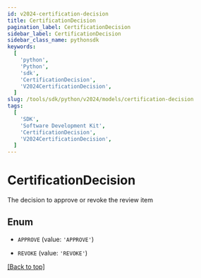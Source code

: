 ```yaml
---
id: v2024-certification-decision
title: CertificationDecision
pagination_label: CertificationDecision
sidebar_label: CertificationDecision
sidebar_class_name: pythonsdk
keywords:
  [
    'python',
    'Python',
    'sdk',
    'CertificationDecision',
    'V2024CertificationDecision',
  ]
slug: /tools/sdk/python/v2024/models/certification-decision
tags:
  [
    'SDK',
    'Software Development Kit',
    'CertificationDecision',
    'V2024CertificationDecision',
  ]
---
```


# CertificationDecision

The decision to approve or revoke the review item

## Enum

- `APPROVE` (value: `'APPROVE'`)

- `REVOKE` (value: `'REVOKE'`)

[[Back to top]](#)
